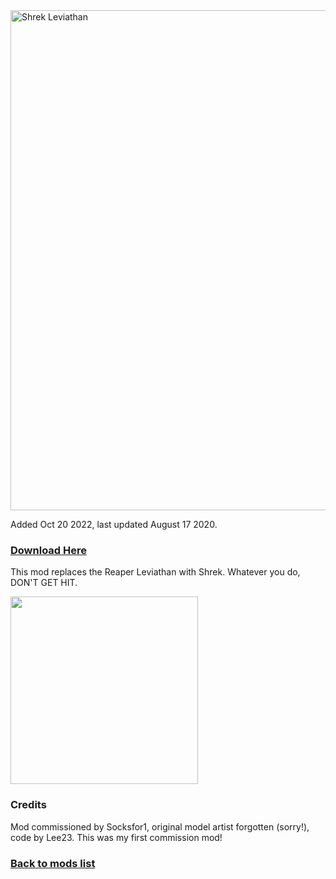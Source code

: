 <div>
  <img src="https://github.com/LeeTwentyThree/Lee23-SubnauticaMods/raw/main/Downloads/Thumbnails/ShrekLeviathan-Text.png" width=800px alt="Shrek Leviathan">
</div>

Added Oct 20 2022, last updated August 17 2020.

### [Download Here](https://github.com/LeeTwentyThree/Lee23-SubnauticaMods/raw/main/Downloads/ShrekLeviathan.zip)

This mod replaces the Reaper Leviathan with Shrek. Whatever you do, DON'T GET HIT.

<div>
  <img src="https://github.com/LeeTwentyThree/Lee23-SubnauticaMods/raw/main/Downloads/Images/ShrekLeviathanFish.jpg" width=300px>
</div>

### Credits

Mod commissioned by Socksfor1, original model artist forgotten (sorry!), code by Lee23. This was my first commission mod!

### [Back to mods list](https://github.com/LeeTwentyThree/Lee23-SubnauticaMods/blob/main/Downloads/DownloadPages/ModDownloads-Subnautica.md)
